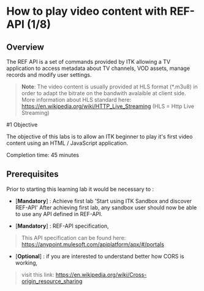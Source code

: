 #  How to play video content with REF-API (1/8)

## Overview
The REF API is a set of commands provided by ITK allowing a TV application to access metadata about TV channels, VOD assets, manage records and modify user settings.


> **Note**: The video content is usually provided at HLS format (*.m3u8)
> in order to adapt the bitrate on the bandwith avalaible at client side.
> More information about HLS standard here:
>  https://en.wikipedia.org/wiki/HTTP_Live_Streaming
> (HLS = Http Live Streaming)

#1 Objective

The objective of this labs is to allow an ITK beginner to play it's first video content using an HTML / JavaScript application.


Completion time: 45 minutes

## Prerequisites
Prior to starting this learning lab it would be necessary to :

- [**Mandatory**] : Achieve first lab 'Start using ITK Sandbox and discover REF-API'
After achieving first lab, any sandbox user should now be able to use any API defined in REF-API. 


- [**Mandatory**] : REF-API specification,
> This API specification can be found here:
> https://anypoint.mulesoft.com/apiplatform/apx/#/portals

- [**Optional**] : if you are interested to understand better how CORS is working,
> visit this link: https://en.wikipedia.org/wiki/Cross-origin_resource_sharing
>


